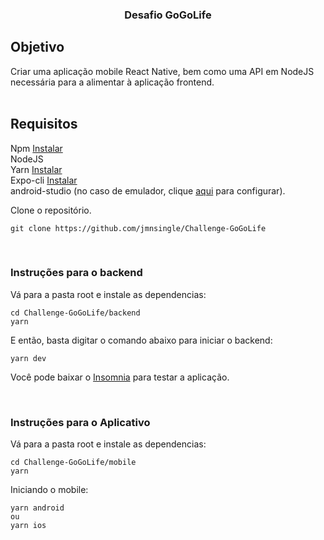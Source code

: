 <h3 align="center">
  Desafio GoGoLife
</h3>

## Objetivo 

Criar uma aplicação mobile React Native, bem como uma API em NodeJS necessária para a alimentar à aplicação frontend.
<br /><br/>

## Requisitos

Npm <a href="https://www.npmjs.com/get-npm">Instalar</a> <br/>
NodeJS <br/>
Yarn  <a href="https://classic.yarnpkg.com/en/docs/install">Instalar</a> <br/>
Expo-cli  <a href="https://docs.expo.io/workflow/expo-cli/">Instalar</a> <br/>
android-studio (no caso de emulador, clique <a href="https://react-native.rocketseat.dev/">aqui</a> para configurar).
<br>

Clone o repositório.

```
git clone https://github.com/jmnsingle/Challenge-GoGoLife
```

<br />

### Instruções para o backend

Vá para a pasta root e instale as dependencias:

```
cd Challenge-GoGoLife/backend
yarn
```
E então, basta digitar o comando abaixo para iniciar o backend:

```
yarn dev
```

Você pode baixar o <a href= "https=//insomnia.rest/">Insomnia</a> para testar a aplicação.

<br />

### Instruções para o Aplicativo

Vá para a pasta root e instale as dependencias:

```
cd Challenge-GoGoLife/mobile
yarn
```
Iniciando o mobile:

```
yarn android  
ou
yarn ios
```

<br />
